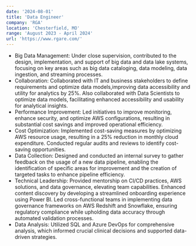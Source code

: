 ```yaml
---
date: '2024-08-01'
title: 'Data Engineer'
company: 'RGA'
location: 'Chesterfield, MO'
range: 'August 2023 - April 2024'
url: 'https://www.rgare.com/'
---
```


- Big Data Management: Under close supervision, contributed to the design, implementation, and support of big data and data lake systems, focusing on key areas such as big data cataloging, data modeling, data ingestion, and streaming processes.
- Collaboration: Collaborated with IT and business stakeholders to define requirements and optimize data models,improving data accessibility and utility for analytics by 25%. Also collaborated with Data Scientists to optimize data models, facilitating enhanced accessibility and usability for analytical insights.
- Performance Improvement: Led initiatives to improve monitoring, enhance security, and optimize AWS configurations, resulting in substantial cost savings and improved operational efficiency.
- Cost Optimization: Implemented cost-saving measures by optimizing AWS resource usage, resulting in a 25% reduction in monthly cloud expenditure. Conducted regular audits and reviews to identify cost-saving opportunities.
- Data Collection: Designed and conducted an internal survey to gather feedback on the usage of a new data pipeline, enabling the identification of specific areas for improvement and the creation of targeted tasks to enhance pipeline efficiency.
- Technical Leadership: Provided mentorship on CI/CD practices, AWS solutions, and data governance, elevating team capabilities. Enhanced content discovery by developing a streamlined onboarding experience using Power BI. Led cross-functional teams in implementing data governance frameworks on AWS Redshift and Snowflake, ensuring regulatory compliance while upholding data accuracy through automated validation processes.
- Data Analysis: Utilized SQL and Azure DevOps for comprehensive analysis, which informed crucial clinical decisions and supported data-driven strategies.
